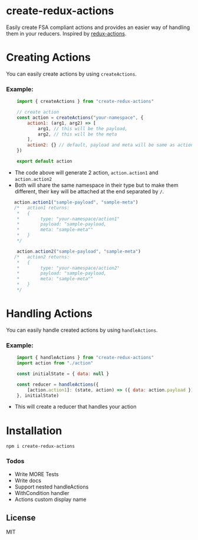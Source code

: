 # create-redux-actions

Easily create FSA compliant actions and provides an easier way of handling them in your reducers. Inspired by [redux-actions](https://github.com/redux-utilities/redux-actions).

# Creating Actions

You can easily create actions by using `createActions`.

### Example:

```js
    import { createActions } from "create-redux-actions"

    // create action
    const action = createActions("your-namespace", {
        action1: (arg1, arg2) => [
            arg1, // this will be the payload,
            arg2, // this will be the meta
        ],
        action2: {} // default, payload and meta will be same as action1
    })

    export default action
```

-   The code above will generate 2 action, `action.action1` and `action.action2`
-   Both will share the same namespace in their type but to make them different, their key will be attached at the end separated by `/`.

```js
   action.action1("sample-payload", "sample-meta")
   /*   action1 returns:
    *   {
    *        type: "your-namespace/action1"
    *        payload: "sample-payload,
    *        meta: "sample-meta""
    *   }
    */

    action.action2("sample-payload", "sample-meta")
   /*   action2 returns:
    *   {
    *        type: "your-namespace/action2"
    *        payload: "sample-payload,
    *        meta: "sample-meta""
    *   }
    */
```

# Handling Actions

You can easily handle created actions by using `handleActions`.

### Example:

```js
    import { handleActions } from "create-redux-actions"
    import action from "./action"

    const initialState = { data: null }

    const reducer = handleActions({
        [action.action1]: (state, action) => ({ data: action.payload })
    }, initialState)

```

-   This will create a reducer that handles your action

# Installation

```
npm i create-redux-actions
```

### Todos

-   Write MORE Tests
-   Write docs
-   Support nested handleActions
-   WithCondition handler
-   Actions custom display name

## License

MIT
